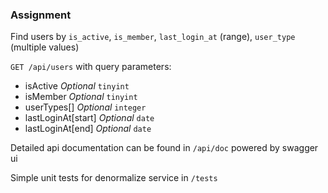 ### Assignment

Find users by `is_active`, `is_member`, `last_login_at` (range), `user_type` (multiple values)

`GET /api/users` with query parameters:
* isActive *Optional* `tinyint`
* isMember *Optional* `tinyint`
* userTypes[] *Optional* `integer`
* lastLoginAt[start] *Optional* `date`
* lastLoginAt[end] *Optional* `date`

Detailed api documentation can be found in `/api/doc` powered by swagger ui

Simple unit tests for denormalize service in `/tests`